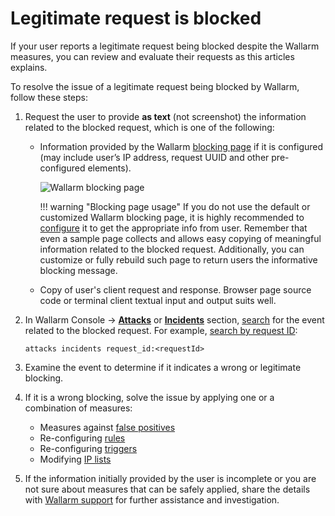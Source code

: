 # Legitimate request is blocked

If your user reports a legitimate request being blocked despite the Wallarm measures, you can review and evaluate their requests as this articles explains.

To resolve the issue of a legitimate request being blocked by Wallarm, follow these steps:

1. Request the user to provide **as text** (not screenshot) the information related to the blocked request, which is one of the following:

    * Information provided by the Wallarm [blocking page](../admin-en/configuration-guides/configure-block-page-and-code.md#customizing-sample-blocking-page) if it is configured (may include user’s IP address, request UUID and other pre-configured elements).

        ![Wallarm blocking page](../images/configuration-guides/blocking-page-provided-by-wallarm-36.png)

        !!! warning "Blocking page usage"
            If you do not use the default or customized Wallarm blocking page, it is highly recommended to [configure](../admin-en/configuration-guides/configure-block-page-and-code.md#customizing-sample-blocking-page) it to get the appropriate info from user. Remember that even a sample page collects and allows easy copying of meaningful information related to the blocked request. Additionally, you can customize or fully rebuild such page to return users the informative blocking message.
    
    * Copy of user's client request and response. Browser page source code or terminal client textual input and output suits well.

1. In Wallarm Console → [**Attacks**](../user-guides/events/check-attack.md) or [**Incidents**](../user-guides/events/check-incident.md) section, [search](../user-guides/search-and-filters/use-search.md) for the event related to the blocked request. For example, [search by request ID](../user-guides/search-and-filters/use-search.md#search-by-request-identifier):

    ```
    attacks incidents request_id:<requestId>
    ```

1. Examine the event to determine if it indicates a wrong or legitimate blocking.
1. If it is a wrong blocking, solve the issue by applying one or a combination of measures: 

    * Measures against [false positives](../user-guides/events/check-attack/#false-positives)
    * Re-configuring [rules](../user-guides/rules/rules.md)
    * Re-configuring [triggers](../user-guides/triggers/triggers.md)
    * Modifying [IP lists](../user-guides/ip-lists/overview.md)

1. If the information initially provided by the user is incomplete or you are not sure about measures that can be safely applied, share the details with [Wallarm support](mailto:support@wallarm.com) for further assistance and investigation.
